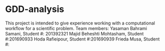# GDD-analysis
This project is intended to give experience working with a computational workflow for a scientific problem.
Team members: 
Yasaman Bahrami Samani, Student #: 201392321
Majid Beheshti Mohtasham, Student #:201690933
Hoda Rafieipour, Student #:201690939
Frieda Musa, Student #:
